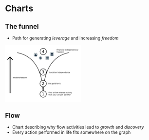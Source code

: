 # Charts

## The funnel

- Path for generating *leverage* and increasing *freedom*

<img src="./funnel_chart.jpg" alt="drawing" width="250"/>

## Flow

- Chart describing why flow activities lead to *growth* and *discovery*
- Every action performed in life fits somewhere on the graph
